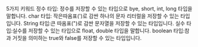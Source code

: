 5가지 키워드
정수 타입: 정수를 저장할 수 있는 타입으로 bye, short, int, long 타입을 말합니다.
char 타입: 작은따옴표(')로 감싼 하나의 문자 리터럴을 저장할 수 있는 타입입니다.
String 타입:큰 따옴표(")로 감싼 문자열을 저장할 수 있는 타입입니다.
실수 타입:실수를 저장할 수 있는 타입으로 float, double 타입을 말합니다.
boolean 타입:참과 거짓을 의미하는 true와 false를 저장할 수  있는 타입입니다.
